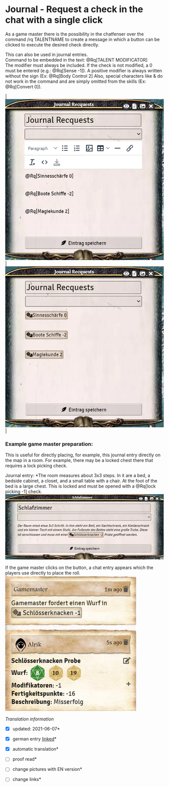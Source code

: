 # Journal - Request a check in the chat with a single click

As a game master there is the possibility in the chatfenser over the command /rq TALENTNAME to create a message in which a button can be clicked to execute the desired check directly. 

This can also be used in journal entries.  
Command to be embedded in the text: @Rq[TALENT MODIFICATOR]  
The modifier must always be included. If the check is not modified, a 0 must be entered (e.g.: @Rq[Sense -1]). A positive modifier is always written without the sign (Ex: @Rq[Body Control 2]
Also, special characters like & do not work in the command and are simply omitted from the skills (Ex: @Rq[Convert 0]).

|![Journal Request Code](images/en-journals-request-checks_0.png)|![Journal Request](images/en-journals-request-checks_1.png)|
### Example game master preparation:
This is useful for directly placing, for example, this journal entry directly on the map in a room.
For example, there may be a locked chest there that requires a lock picking check.

Journal entry: *The room measures about 3x3 steps. In it are a bed, a bedside cabinet, a closet, and a small table with a chair. 
At the foot of the bed is a large chest.
This is locked and must be opened with a @Rq[lock picking -1] check.
![Verschlossene Truhe](images/en-journals-request-checks_2.png)

If the game master clicks on the button, a chat entry appears which the players use directly to place the roll.
![grafik](images/en-journals-request-checks_3.png)


*Translation information*  
*[x] updated: 2021-06-07*  
*[x] german entry [linked](de/de-Journal-Probe_anfordern.md)*  
*[x] automatic translation*  
*[ ] proof read*  
*[ ] change pictures with EN version*
*[ ] change links*  

